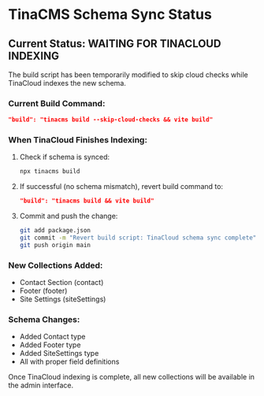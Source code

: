 # TinaCMS Schema Sync Status

## Current Status: WAITING FOR TINACLOUD INDEXING

The build script has been temporarily modified to skip cloud checks while TinaCloud indexes the new schema.

### Current Build Command:
```json
"build": "tinacms build --skip-cloud-checks && vite build"
```

### When TinaCloud Finishes Indexing:

1. Check if schema is synced:
   ```bash
   npx tinacms build
   ```

2. If successful (no schema mismatch), revert build command to:
   ```json
   "build": "tinacms build && vite build"
   ```

3. Commit and push the change:
   ```bash
   git add package.json
   git commit -m "Revert build script: TinaCloud schema sync complete"
   git push origin main
   ```

### New Collections Added:
- Contact Section (contact)
- Footer (footer) 
- Site Settings (siteSettings)

### Schema Changes:
- Added Contact type
- Added Footer type  
- Added SiteSettings type
- All with proper field definitions

Once TinaCloud indexing is complete, all new collections will be available in the admin interface.
